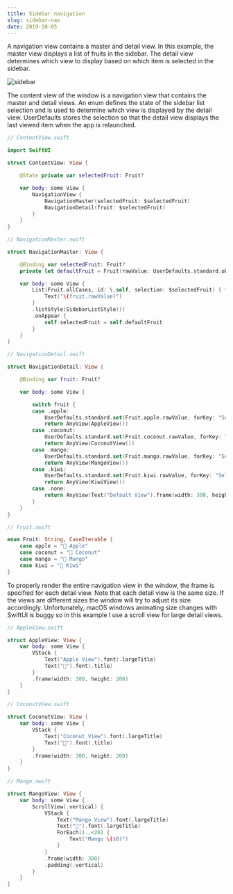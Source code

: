 ```yaml
---
title: Sidebar navigation
slug: sidebar-nav
date: 2019-10-05
---
```


A navigation view contains a master and detail view. In this example, the master view displays a list of fruits in the sidebar. The detail view determines which view to display based on which item is selected in the sidebar.

![sidebar](/swift-macos/images/sidebar.png)

The content view of the window is a navigation view that contains the master and detail views. An enum defines the state of the sidebar list selection and is used to determine which view is displayed by the detail view. UserDefaults stores the selection so that the detail view displays the last viewed item when the app is relaunched.

```swift
// ContentView.swift

import SwiftUI

struct ContentView: View {

    @State private var selectedFruit: Fruit?

    var body: some View {
        NavigationView {
            NavigationMaster(selectedFruit: $selectedFruit)
            NavigationDetail(fruit: $selectedFruit)
        }
    }
}

// NavigationMaster.swift

struct NavigationMaster: View {

    @Binding var selectedFruit: Fruit?
    private let defaultFruit = Fruit(rawValue: UserDefaults.standard.object(forKey: "SelectedFruit") as? String ?? "🥭 Mango")

    var body: some View {
        List(Fruit.allCases, id: \.self, selection: $selectedFruit) { fruit in
            Text("\(fruit.rawValue)")
        }
        .listStyle(SidebarListStyle())
        .onAppear {
            self.selectedFruit = self.defaultFruit
        }
    }
}

// NavigationDetail.swift

struct NavigationDetail: View {

    @Binding var fruit: Fruit?

    var body: some View {

        switch fruit {
        case .apple:
            UserDefaults.standard.set(Fruit.apple.rawValue, forKey: "SelectedFruit")
            return AnyView(AppleView())
        case .coconut:
            UserDefaults.standard.set(Fruit.coconut.rawValue, forKey: "SelectedFruit")
            return AnyView(CoconutView())
        case .mango:
            UserDefaults.standard.set(Fruit.mango.rawValue, forKey: "SelectedFruit")
            return AnyView(MangoView())
        case .kiwi:
            UserDefaults.standard.set(Fruit.kiwi.rawValue, forKey: "SelectedFruit")
            return AnyView(KiwiView())
        case .none:
            return AnyView(Text("Default View").frame(width: 300, height: 200))
        }
    }
}

// Fruit.swift

enum Fruit: String, CaseIterable {
    case apple = "🍎 Apple"
    case coconut = "🥥 Coconut"
    case mango = "🥭 Mango"
    case kiwi = "🥝 Kiwi"
}
```

To properly render the entire navigation view in the window, the frame is specified for each detail view. Note that each detail view is the same size. If the views are different sizes the window will try to adjust its size accordingly. Unfortunately, macOS windows animating size changes with SwiftUI is buggy so in this example I use a scroll view for large detail views.

```swift
// AppleView.swift

struct AppleView: View {
    var body: some View {
        VStack {
            Text("Apple View").font(.largeTitle)
            Text("🍎").font(.title)
        }
        .frame(width: 300, height: 200)
    }
}

// CoconutView.swift

struct CoconutView: View {
    var body: some View {
        VStack {
            Text("Coconut View").font(.largeTitle)
            Text("🥥").font(.title)
        }
        .frame(width: 300, height: 200)
    }
}

// Mango.swift

struct MangoView: View {
    var body: some View {
        ScrollView(.vertical) {
            VStack {
                Text("Mango View").font(.largeTitle)
                Text("🥭").font(.largeTitle)
                ForEach(1..<20) {
                    Text("Mango \($0)")
                }
            }
            .frame(width: 300)
            .padding(.vertical)
        }
    }
}
```
